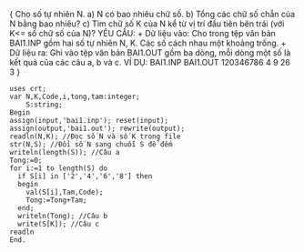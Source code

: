 {
Cho số tự nhiên N.
  a) N có bao nhiêu chữ số.
  b) Tổng các chữ số chẵn của N bằng bao nhiêu?
  c) Tìm chữ số K của N kể từ vị trí đầu tiên bên trái (với K<= số chữ số của N)?
  YÊU CẦU:
    + Dữ liệu vào: Cho trong tệp văn bản BAI1.INP gồm hai số tự nhiên N, K. Các số cách nhau một khoảng trống.
    + Dữ liệu ra: Ghi vào tệp văn bản BAI1.OUT gồm ba dòng, mỗi dòng một số là kết quả của các câu a, b và c.
  VÍ DỤ:
    BAI1.INP            BAI1.OUT
    120346786 4         9
                        26
                        3
}
```
uses crt;
var N,K,Code,i,tong,tam:integer;
    S:string;
Begin
assign(input,'bai1.inp'); reset(input);
assign(output,'bai1.out'); rewrite(output);
readln(N,K); //Đọc số N và số K trong file
str(N,S); //Đổi số N sang chuỗi S để đếm
writeln(length(S)); //Câu a
Tong:=0;
for i:=1 to length(S) do
  if S[i] in ['2','4','6','8'] then
  begin
    val(S[i],Tam,Code);
    Tong:=Tong+Tam;
  end;
  writeln(Tong); //Câu b
  write(S[K]); //Câu c
readln
End.
```
